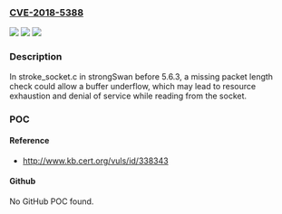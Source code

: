 ### [CVE-2018-5388](https://cve.mitre.org/cgi-bin/cvename.cgi?name=CVE-2018-5388)
![](https://img.shields.io/static/v1?label=Product&message=strongSwan&color=blue)
![](https://img.shields.io/static/v1?label=Version&message=5.6.35.6.3%20&color=brighgreen)
![](https://img.shields.io/static/v1?label=Vulnerability&message=CWE-124&color=brighgreen)

### Description

In stroke_socket.c in strongSwan before 5.6.3, a missing packet length check could allow a buffer underflow, which may lead to resource exhaustion and denial of service while reading from the socket.

### POC

#### Reference
- http://www.kb.cert.org/vuls/id/338343

#### Github
No GitHub POC found.

